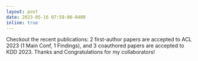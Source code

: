 ```yaml
---
layout: post
date: 2023-05-16 07:59:00-0400
inline: true
---
```


Checkout the recent publications: 2 first-author papers are accepted to ACL 2023 (1 Main Conf, 1 Findings), and 3 coauthored papers are accepted to KDD 2023. Thanks and Congratulations for my collaborators!